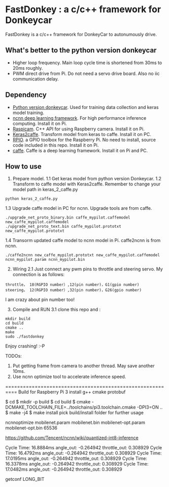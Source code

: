 # FastDonkey : a c/c++ framework for Donkeycar

FastDonkey is a c/c++ framework for DonkeyCar to autonumously drive. 

## What's better to the python version donkeycar
* Higher loop frequency. Main loop cycle time is shortened from 30ms to 20ms roughly.
* PWM direct drive from Pi. Do not need a servo drive board. Also no iic communication delay.


## Dependency
* [Python version donkeycar](https://github.com/autorope/donkeycar). Used for training data collection and keras model training.
* [ncnn deep learning framework](https://github.com/Tencent/ncnn). For high performance inference computing. Install it on Pi.
* [Raspicam](https://github.com/cedricve/raspicam). C++ API for using Raspberry camera. Install it on Pi.
* [Keras2caffe](https://github.com/uhfband/keras2caffe.git ). Transform model from keras to caffe. Install it on PC.
* [RPIO](https://github.com/metachris/RPIO).  a GPIO toolbox for the Raspberry Pi. No need to install, source code included in this repo. Install it on Pi.
* [caffe](http://caffe.berkeleyvision.org/). Caffe is a deep learning framework. Install it on Pi and PC.

## How to use
1. Prepare model.
1.1 Get keras model from python version Donkeycar.
1.2 Transform to caffe model with Keras2caffe. Remember to change your model path in keras_2_caffe.py
```
python keras_2_caffe.py
```
1.3 Upgrade caffe model in PC for ncnn. Upgrade tools are from caffe.
```
./upgrade_net_proto_binary.bin caffe_mypilot.caffemodel new_caffe_mypilot.caffemodel
./upgrade_net_proto_text.bin caffe_mypilot.prototxt new_caffe_mypilot.prototxt
```
1.4 Transorm updated caffe model to ncnn model in Pi. caffe2ncnn is from ncnn.
```    
./caffe2ncnn new_caffe_mypilot.prototxt new_caffe_mypilot.caffemodel ncnn_mypilot.param ncnn_mypilot.bin
```
2. Wiring
2.1 Just connect any pwm pins to throttle and steering servo. My connection is as follows:
```
throttle， 18(RGPIO number）,12(pin number)，G1(gpio number)
steering， 12(RGPIO number）,32(pin number)，G26(gpio number)
```
I am crazy about pin number too!

3. Compile and RUN
3.1 clone this repo and :
```
mkdir build
cd build
cmake ..
make
sudo ./fastdonkey
```

Enjoy crashing! :-P

TODOs:
1. Put getting frame from camera to another thread. May save another 10ms.
2. Use ncnn optimize tool to accelerate inference speed.


==========================================================
Build for Raspberry Pi 3
install g++ cmake protobuf

$ cd <ncnn-root-dir>
$ mkdir -p build
$ cd build
$ cmake -DCMAKE_TOOLCHAIN_FILE=../toolchains/pi3.toolchain.cmake -DPI3=ON ..
$ make -j4
$ make install
pick build/install folder for further usage


ncnnoptimize mobilenet.param mobilenet.bin mobilenet-opt.param mobilenet-opt.bin 65536


https://github.com/Tencent/ncnn/wiki/quantized-int8-inference


Cycle Time: 16.8884ms
angle_out: -0.264942
throttle_out: 0.308929
Cycle Time: 16.4792ms
angle_out: -0.264942
throttle_out: 0.308929
Cycle Time: 17.0195ms
angle_out: -0.264942
throttle_out: 0.308929
Cycle Time: 16.3378ms
angle_out: -0.264942
throttle_out: 0.308929
Cycle Time: 17.0482ms
angle_out: -0.264942
throttle_out: 0.308929

getconf LONG_BIT

